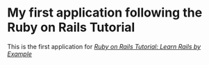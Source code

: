 # My first application following the Ruby on Rails Tutorial

This is the first application for [*Ruby on Rails Tutorial: Learn Rails by Example*](http://railstutorial.org/)